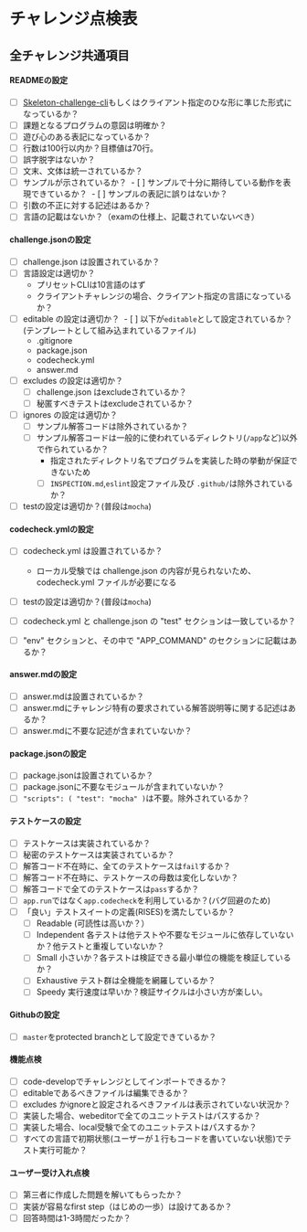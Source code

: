 # チャレンジ点検表

## 全チャレンジ共通項目
#### READMEの設定
- [ ] [Skeleton-challenge-cli](https://github.com/code-check/skeleton-challenge-cli/blob/master/README.md)もしくはクライアント指定のひな形に準じた形式になっているか？
- [ ] 課題となるプログラムの意図は明確か？
- [ ] 遊び心のある表記になっているか？
- [ ] 行数は100行以内か？目標値は70行。
- [ ] 誤字脱字はないか？
- [ ] 文末、文体は統一されているか？
- [ ] サンプルが示されているか？
  - [ ] サンプルで十分に期待している動作を表現できているか？
  - [ ] サンプルの表記に誤りはないか？
- [ ] 引数の不正に対する記述はあるか？
- [ ] 言語の記載はないか？（examの仕様上、記載されていないべき）

#### challenge.jsonの設定
- [ ] challenge.json は設置されているか？
- [ ] 言語設定は適切か？
  - プリセットCLIは10言語のはず
  - クライアントチャレンジの場合、クライアント指定の言語になっているか？
- [ ] editable の設定は適切か？
  - [ ] 以下が`editable`として設定されているか？(テンプレートとして組み込まれているファイル)
    - .gitignore
    - package.json
    - codecheck.yml
    - answer.md
- [ ] excludes の設定は適切か？
  - [ ] challenge.json はexcludeされているか？
  - [ ] 秘匿すべきテストはexcludeされているか？
- [ ] ignores の設定は適切か？
  - [ ] サンプル解答コードは除外されているか？
  - [ ] サンプル解答コードは一般的に使われているディレクトリ(`/app`など)以外で作られているか？
    - 指定されたディレクトリ名でプログラムを実装した時の挙動が保証できないため
    - [ ] `INSPECTION.md`,`eslint`設定ファイル及び `.github/`は除外されているか？
- [ ] testの設定は適切か？(普段は`mocha`)

#### codecheck.ymlの設定
- [ ] codecheck.yml は設置されているか？
  - ローカル受験では challenge.json の内容が見られないため、codecheck.yml ファイルが必要になる
- [ ] testの設定は適切か？(普段は`mocha`)
- [ ] codecheck.yml と challenge.json の "test" セクションは一致しているか？
- [ ] "env" セクションと、その中で "APP_COMMAND" のセクションに記載はあるか？


#### answer.mdの設定
- [ ] answer.mdは設置されているか？
- [ ] answer.mdにチャレンジ特有の要求されている解答説明等に関する記述はあるか？
- [ ] answer.mdに不要な記述が含まれていないか？

#### package.jsonの設定
- [ ] package.jsonは設置されているか？
- [ ] package.jsonに不要なモジュールが含まれていないか？
- [ ] `"scripts": ( "test": "mocha" )`は不要。除外されているか？

#### テストケースの設定
- [ ] テストケースは実装されているか？
- [ ] 秘密のテストケースは実装されているか？
- [ ] 解答コード不在時に、全てのテストケースは`fail`するか？
- [ ] 解答コード不在時に、テストケースの母数は変化しないか？
- [ ] 解答コードで全てのテストケースは`pass`するか？
- [ ] `app.run`ではなく`app.codecheck`を利用しているか？(バグ回避のため)
- [ ] 「良い」テストスイートの定義(RISES)を満たしているか？
  - [ ] Readable (可読性は高いか？）
  - [ ] Independent 各テストは他テストや不要なモジュールに依存していないか？他テストと重複していないか？
  - [ ] Small 小さいか？各テストは検証できる最小単位の機能を検証しているか？
  - [ ] Exhaustive テスト群は全機能を網羅しているか？
  - [ ] Speedy 実行速度は早いか？検証サイクルは小さい方が楽しい。

#### Githubの設定
- [ ] `master`をprotected branchとして設定できているか？

#### 機能点検
- [ ] code-developでチャレンジとしてインポートできるか？
- [ ] editableであるべきファイルは編集できるか？
- [ ] excludes かignoreと設定されるべきファイルは表示されていない状況か？
- [ ] 実装した場合、webeditorで全てのユニットテストはパスするか？
- [ ] 実装した場合、local受験で全てのユニットテストはパスするか？
- [ ] すべての言語で初期状態(ユーザーが１行もコードを書いていない状態)でテスト実行可能か？

#### ユーザー受け入れ点検
- [ ] 第三者に作成した問題を解いてもらったか？
- [ ] 実装が容易なfirst step（はじめの一歩）は設けてあるか？
- [ ] 回答時間は1-3時間だったか？

